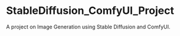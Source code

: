 # StableDiffusion_ComfyUI_Project
A project on Image Generation using Stable Diffusion and ComfyUI.
